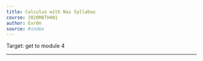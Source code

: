 ```yaml
---
title: Calculus with Nas Syllabus
course: 2020MATH401
author: Exr0n
source: #index
---
```


Target: get to module 4

---